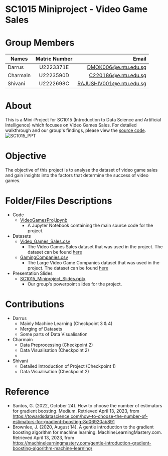 # SC1015 Miniproject - Video Game Sales
# Group Members
| Names         | Matric Number | Email                    |
| ------------- |:-------------:| ------------------------:|
| Darrus        | U2223371E     | DMOK006@e.ntu.edu.sg     |
| Charmain      | U2223590D     | C220186@e.ntu.edu.sg     |
| Shivani       | U2222698C     | RAJUSHIV001@e.ntu.edu.sg |


# About
This is a Mini-Project for SC1015 (Introduction to Data Science and Artificial Intelligence) which focuses on Video Games Sales. For detailed walkthrough and our group's findings, please view the [source code](/Code/VideoGamesProj.ipynb).
![SC1015_PPT](https://user-images.githubusercontent.com/34603548/231744531-90232357-a063-4050-8e23-7d1937ef4744.jpg)


# Objective
The objective of this project is to analyse the dataset of video game sales and gain insights into the factors that determine the success of video games.

# Folder/Files Descriptions
+ Code
	+ [VideoGamesProj.ipynb](/Code/VideoGamesProj.ipynb)
		+ A Jupyter Notebook containing the main source code for the project.
+ Datasets
	+ [Video_Games_Sales.csv](/Datasets/Video_Games_Sales.csv)
		+ The Video Games Sales dataset that was used in the project. The dataset can be found [here](https://www.kaggle.com/datasets/rush4ratio/video-game-sales-with-ratings)
	+ [GamingCompanies.csv](/Datasets/GamingCompanies.csv.csv)
		+ The Large Video Game Companies dataset that was used in the project. The dataset can be found [here](https://www.kaggle.com/datasets/kkhandekar/large-video-game-companies)
+ Presentation Slides
	+ [SC1015_Miniproject_Slides.pptx](/Presentation%20Slides/SC1015_Miniproject_Slides.pptx)
		+ Our group's powerpoint slides for the project.

# Contributions
+ Darrus
	+ Mainly Machine Learning (Checkpoint 3 & 4)
	+ Merging of Datasets
	+ Some parts of Data Visualisation
+ Charmain
	+ Data Preprocessing (Checkpoint 2)
	+ Data Visualisation (Checkpoint 2)
	+ 
+ Shivani
	+ Detailed Introduction of Project (Checkpoint 1)
	+ Data Visualisation (Checkpoint 2)
# Reference

+ Santos, G. (2022, October 24). How to choose the number of estimators for gradient boosting. Medium. Retrieved April 13, 2023, from https://towardsdatascience.com/how-to-choose-the-number-of-estimators-for-gradient-boosting-8d06920ab891 
+ Brownlee, J. (2020, August 14). A gentle introduction to the gradient boosting algorithm for machine learning. MachineLearningMastery.com. Retrieved April 13, 2023, from https://machinelearningmastery.com/gentle-introduction-gradient-boosting-algorithm-machine-learning/ 

